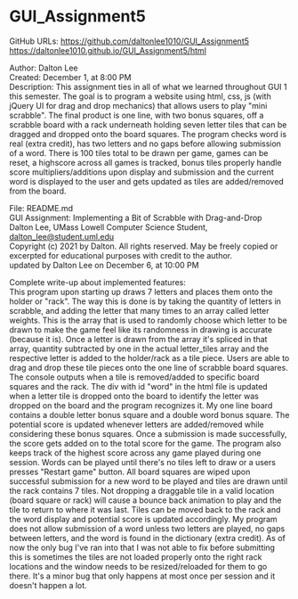 # GUI_Assignment5

GitHub URLs: https://github.com/daltonlee1010/GUI_Assignment5<br>
             https://daltonlee1010.github.io/GUI_Assignment5/html<br>


Author: Dalton Lee<br>
Created: December 1, at 8:00 PM<br>
Description: This assignment ties in all of what we learned throughout GUI 1 this semester.
The goal is to program a website using html, css, js (with jQuery UI for drag and drop mechanics)
that allows users to play "mini scrabble". The final product is one line, with two bonus squares, off a scrabble board
with a rack underneath holding seven letter tiles that can be dragged and dropped onto the board squares.
The program checks word is real (extra credit), has two letters and no gaps before allowing submission of a word.
There is 100 tiles total to be drawn per game, games can be reset, a highscore across all games is tracked,
bonus tiles properly handle score multipliers/additions upon display and submission and the current word is
displayed to the user and gets updated as tiles are added/removed from the board.

File: README.md<br>
GUI Assignment: Implementing a Bit of Scrabble with Drag-and-Drop<br>
Dalton Lee, UMass Lowell Computer Science Student, dalton_lee@student.uml.edu<br>
Copyright (c) 2021 by Dalton. All rights reserved. May be freely copied or<br>
excerpted for educational purposes with credit to the author.<br>
updated by Dalton Lee on December 6, at 10:00 PM<br>

Complete write-up about implemented features:<br>
This program upon starting up draws 7 letters and places them onto the holder or "rack". The
way this is done is by taking the quantity of letters in scrabble, and adding the letter that many
times to an array called letter weights. This is the array that is used to randomly choose which letter
to be drawn to make the game feel like its randomness in drawing is accurate (because it is). Once a letter is
drawn from the array it's spliced in that array, quantity subtracted by one in the actual letter_tiles array and
the respective letter is added to the holder/rack as a tile piece. Users are able to drag and drop these tile pieces
onto the one line of scrabble board squares. The console outputs when a tile is removed/added to specific board squares and the rack.
The div with id "word" in the html file is updated when a letter tile is dropped onto the board to identify the letter
was dropped on the board and the program recognizes it. My one line board contains a double letter bonus square and a double word bonus square.
The potential score is updated whenever letters are added/removed while considering these bonus squares. Once a submission is
made successfully, the score gets added on to the total score for the game. The program also keeps track of the highest score
across any game played during one session. Words can be played until there's no tiles left to draw or a users presses "Restart game" button.
All board squares are wiped upon successful submission for a new word to be played and tiles are drawn until the rack contains 7 tiles.
Not dropping a draggable tile in a valid location (board square or rack) will cause a bounce back animation to play and
the tile to return to where it was last. Tiles can be moved back to the rack and the word display and potential score is updated accordingly.
My program does not allow submission of a word unless two letters are played, no gaps between letters, and
the word is found in the dictionary (extra credit). As of now the only bug I've ran into that I was not able to fix before submitting this
is sometimes the tiles are not loaded properly onto the right rack locations and the window needs to be resized/reloaded for them to go there.
It's a minor bug that only happens at most once per session and it doesn't happen a lot.
